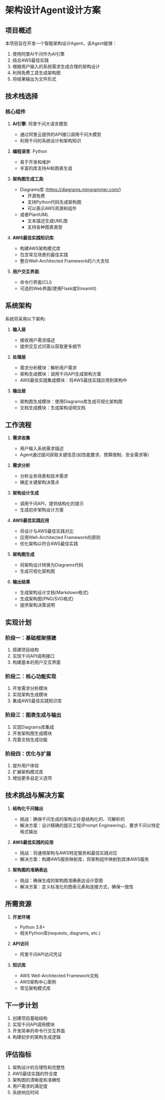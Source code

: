 # 架构设计Agent设计方案

## 项目概述

本项目旨在开发一个智能架构设计Agent，该Agent能够：
1. 使用阿里AI千问作为AI引擎
2. 结合AWS最佳实践
3. 根据用户输入的系统需求生成合理的架构设计
4. 利用免费工具生成架构图
5. 将结果输出为文件形式

## 技术栈选择

### 核心组件

1. **AI引擎**: 阿里千问大语言模型
   - 通过阿里云提供的API接口调用千问大模型
   - 利用千问的系统设计和架构知识

2. **编程语言**: Python
   - 易于开发和维护
   - 丰富的库支持AI和图表生成

3. **架构图生成工具**: 
   - Diagrams库 (https://diagrams.mingrammer.com/)
     - 开源免费
     - 支持Python代码生成架构图
     - 可以表示AWS资源和组件
   - 或者PlantUML
     - 文本描述生成UML图
     - 支持各种图表类型

4. **AWS最佳实践知识库**:
   - 构建AWS架构模式库
   - 包含常见场景的最佳实践
   - 整合Well-Architected Framework的六大支柱

5. **用户交互界面**:
   - 命令行界面(CLI)
   - 可选的Web界面(使用Flask或Streamlit)

## 系统架构

系统将采用以下架构:

1. **输入层**
   - 接收用户需求描述
   - 提供交互式问答以获取更多细节

2. **处理层**
   - 需求分析模块：解析用户需求
   - 架构生成模块：调用千问API生成架构方案
   - AWS最佳实践集成模块：将AWS最佳实践应用到架构中

3. **输出层**
   - 架构图生成模块：使用Diagrams库生成可视化架构图
   - 文档生成模块：生成架构说明文档

## 工作流程

1. **需求收集**
   - 用户输入系统需求描述
   - Agent通过提问获取关键信息(如性能要求、预算限制、安全需求等)

2. **需求分析**
   - 分析业务场景和技术需求
   - 确定关键架构决策点

3. **架构设计生成**
   - 调用千问API，提供结构化的提示
   - 生成初步架构设计方案

4. **AWS最佳实践应用**
   - 将设计与AWS最佳实践对比
   - 应用Well-Architected Framework的原则
   - 优化架构以符合AWS最佳实践

5. **架构图生成**
   - 将架构设计转换为Diagrams代码
   - 生成可视化架构图

6. **输出结果**
   - 生成架构设计文档(Markdown格式)
   - 生成架构图(PNG/SVG格式)
   - 提供架构决策说明

## 实现计划

### 阶段一：基础框架搭建

1. 搭建项目结构
2. 实现千问API调用接口
3. 构建基本的用户交互界面

### 阶段二：核心功能实现

1. 开发需求分析模块
2. 实现架构生成模块
3. 集成AWS最佳实践知识库

### 阶段三：图表生成与输出

1. 实现Diagrams库集成
2. 开发架构图生成模块
3. 完善文档生成功能

### 阶段四：优化与扩展

1. 提升用户体验
2. 扩展架构模式库
3. 增加更多自定义选项

## 技术挑战与解决方案

1. **结构化千问输出**
   - 挑战：确保千问生成的架构设计是结构化的、可解析的
   - 解决方案：设计精确的提示工程(Prompt Engineering)，要求千问以特定格式输出

2. **AWS最佳实践的应用**
   - 挑战：将通用架构与AWS特定服务和最佳实践对应
   - 解决方案：构建AWS服务映射库，将架构组件映射到具体AWS服务

3. **架构图的准确表达**
   - 挑战：确保生成的架构图准确表达设计意图
   - 解决方案：定义标准化的图表元素和连接方式，确保一致性

## 所需资源

1. **开发环境**
   - Python 3.8+
   - 相关Python库(requests, diagrams, etc.)

2. **API访问**
   - 阿里千问API访问凭证

3. **知识库**
   - AWS Well-Architected Framework文档
   - AWS架构中心案例
   - 常见架构模式库

## 下一步计划

1. 创建项目基础结构
2. 实现千问API调用模块
3. 开发简单的命令行交互界面
4. 构建初步的架构生成逻辑

## 评估指标

1. 架构设计的合理性和完整性
2. AWS最佳实践的符合度
3. 架构图的清晰度和准确性
4. 用户需求的满足度
5. 系统响应时间